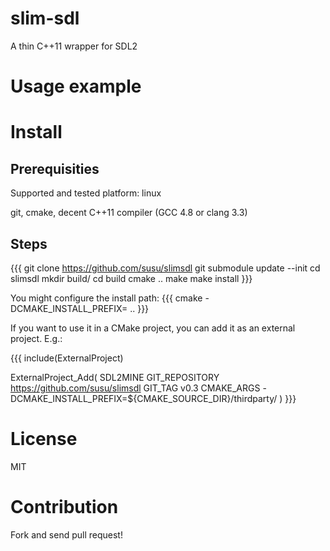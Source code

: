slim-sdl
========

A thin C++11 wrapper for SDL2

Usage example
=============

Install
=======

Prerequisities
--------------

Supported and tested platform: linux

git, cmake, decent C++11 compiler (GCC 4.8 or clang 3.3)

Steps
-----

{{{
    git clone https://github.com/susu/slimsdl
    git submodule update --init
    cd slimsdl
    mkdir build/
    cd build
    cmake ..
    make
    make install
}}}

You might configure the install path:
{{{
    cmake -DCMAKE_INSTALL_PREFIX=<YOUR-INSTALL-PATH> ..
}}}


If you want to use it in a CMake project, you can add it as an external project. E.g.:

{{{
include(ExternalProject)

ExternalProject_Add(
    SDL2MINE
    GIT_REPOSITORY https://github.com/susu/slimsdl
    GIT_TAG v0.3
    CMAKE_ARGS -DCMAKE_INSTALL_PREFIX=${CMAKE_SOURCE_DIR}/thirdparty/
    )
}}}

License
=======

MIT

Contribution
============

Fork and send pull request!
